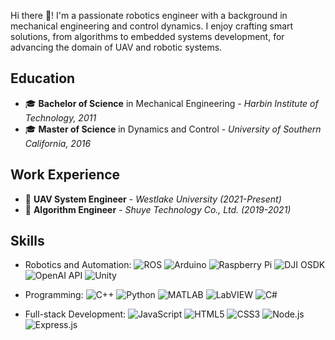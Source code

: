 Hi there 👋! I'm a passionate robotics engineer with a background in mechanical engineering and control dynamics. I enjoy crafting smart solutions, from algorithms to embedded systems development, for advancing the domain of UAV and robotic systems.

## Education

- 🎓 **Bachelor of Science** in Mechanical Engineering - *Harbin Institute of Technology, 2011*
- 🎓 **Master of Science** in Dynamics and Control - *University of Southern California, 2016*

## Work Experience

- 💼 **UAV System Engineer** - *Westlake University (2021-Present)*
- 💼 **Algorithm Engineer** - *Shuye Technology Co., Ltd. (2019-2021)*

## Skills

- Robotics and Automation: ![ROS](https://img.shields.io/badge/-ROS-22314E?style=flat-square&logo=ros&logoColor=white) ![Arduino](https://img.shields.io/badge/-Arduino-00979D?style=flat-square&logo=arduino&logoColor=white) ![Raspberry Pi](https://img.shields.io/badge/-Raspberry%20Pi-A22846?style=flat-square&logo=raspberry-pi&logoColor=white) ![DJI OSDK](https://img.shields.io/badge/DJI-OSDK-000000?style=flat-square&logo=dji&logoColor=white) ![OpenAI API](https://img.shields.io/badge/OpenAI-LLM_Robotics-000000?style=flat-square&logo=openai&logoColor=white) ![Unity](https://img.shields.io/badge/Unity3D-000000?style=flat&logo=unity&logoColor=white)


- Programming:  ![C++](https://img.shields.io/badge/-C++-00599C?style=flat&logo=cplusplus&logoColor=white) ![Python](https://img.shields.io/badge/-Python-3776AB?style=flat&logo=Python&logoColor=white) ![MATLAB](https://img.shields.io/badge/-MATLAB-0076A8?style=flat&logo=mathworks&logoColor=white) ![LabVIEW](https://img.shields.io/badge/-LabVIEW-F47D42?style=flat&logo=LabVIEW&logoColor=white) ![C#](https://img.shields.io/badge/-C%23-239120?style=flat&logo=c-sharp&logoColor=white) 


- Full-stack Development:  ![JavaScript](https://img.shields.io/badge/-JavaScript-F7DF1E?style=flat&logo=javascript&logoColor=black)  ![HTML5](https://img.shields.io/badge/-HTML5-E34F26?style=flat&logo=html5&logoColor=white) ![CSS3](https://img.shields.io/badge/-CSS3-1572B6?style=flat&logo=css3&logoColor=white) ![Node.js](https://img.shields.io/badge/-Node.js-339933?style=flat&logo=node.js&logoColor=white) ![Express.js](https://img.shields.io/badge/-Express.js-000000?style=flat&logo=express&logoColor=white)
